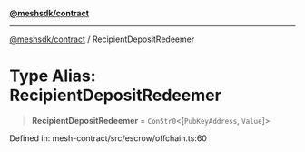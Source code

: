 [**@meshsdk/contract**](../README.md)

***

[@meshsdk/contract](../globals.md) / RecipientDepositRedeemer

# Type Alias: RecipientDepositRedeemer

> **RecipientDepositRedeemer** = `ConStr0`\<\[`PubKeyAddress`, `Value`\]\>

Defined in: mesh-contract/src/escrow/offchain.ts:60
